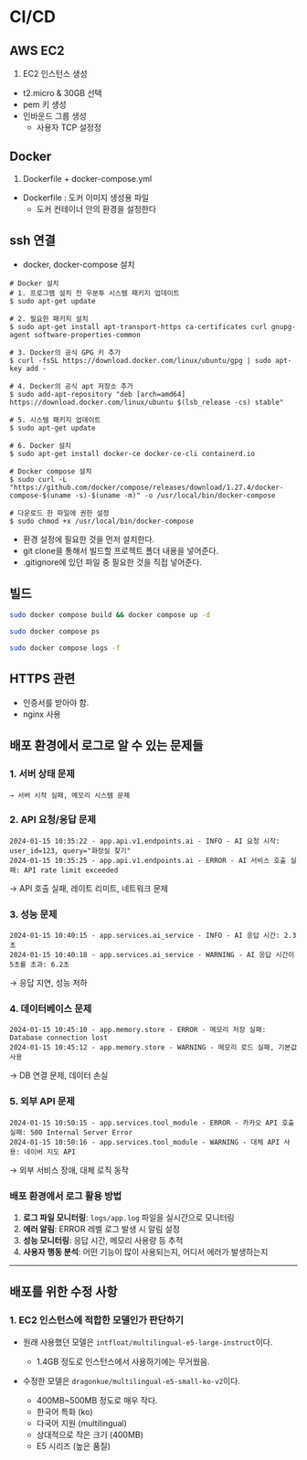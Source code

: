 # CI/CD

## AWS EC2

1. EC2 인스턴스 생성

- t2.micro & 30GB 선택
- pem 키 생성
- 인바운드 그룹 생성
    - 사용자 TCP 설정정

## Docker

1. Dockerfile + docker-compose.yml

- Dockerfile : 도커 이미지 생성용 파일
    - 도커 컨테이너 안의 환경을 설정한다

## ssh 연결

- docker, docker-compose 설치

```
# Docker 설치
# 1. 프로그램 설치 전 우분투 시스템 패키지 업데이트
$ sudo apt-get update
 
# 2. 필요한 패키지 설치
$ sudo apt-get install apt-transport-https ca-certificates curl gnupg-agent software-properties-common
 
# 3. Docker의 공식 GPG 키 추가
$ curl -fsSL https://download.docker.com/linux/ubuntu/gpg | sudo apt-key add -
 
# 4. Docker의 공식 apt 저장소 추가
$ sudo add-apt-repository "deb [arch=amd64] https://download.docker.com/linux/ubuntu $(lsb_release -cs) stable"

# 5. 시스템 패키지 업데이트
$ sudo apt-get update
 
# 6. Docker 설치
$ sudo apt-get install docker-ce docker-ce-cli containerd.io

# Docker compose 설치
$ sudo curl -L "https://github.com/docker/compose/releases/download/1.27.4/docker-compose-$(uname -s)-$(uname -m)" -o /usr/local/bin/docker-compose

# 다운로드 한 파일에 권한 설정
$ sudo chmod +x /usr/local/bin/docker-compose
```

- 환경 설정에 필요한 것을 먼저 설치한다.
- git clone을 통해서 빌드할 프로젝트 폴더 내용을 넣어준다.
- .gitignore에 있던 파일 중 필요한 것을 직접 넣어준다.

## 빌드

```bash
sudo docker compose build && docker compose up -d

sudo docker compose ps

sudo docker compose logs -f
```

## HTTPS 관련

- 인증서를 받아야 함.
- nginx 사용

## 배포 환경에서 로그로 알 수 있는 문제들

### 1. **서버 상태 문제**
```
→ 서버 시작 실패, 메모리 시스템 문제
```

### 2. **API 요청/응답 문제**
```
2024-01-15 10:35:22 - app.api.v1.endpoints.ai - INFO - AI 요청 시작: user_id=123, query="화장실 찾기"
2024-01-15 10:35:25 - app.api.v1.endpoints.ai - ERROR - AI 서비스 호출 실패: API rate limit exceeded
```
→ API 호출 실패, 레이트 리미트, 네트워크 문제

### 3. **성능 문제**
```
2024-01-15 10:40:15 - app.services.ai_service - INFO - AI 응답 시간: 2.3초
2024-01-15 10:40:18 - app.services.ai_service - WARNING - AI 응답 시간이 5초를 초과: 6.2초
```
→ 응답 지연, 성능 저하

### 4. **데이터베이스 문제**
```
2024-01-15 10:45:10 - app.memory.store - ERROR - 메모리 저장 실패: Database connection lost
2024-01-15 10:45:12 - app.memory.store - WARNING - 메모리 로드 실패, 기본값 사용
```
→ DB 연결 문제, 데이터 손실

### 5. **외부 API 문제**
```
2024-01-15 10:50:15 - app.services.tool_module - ERROR - 카카오 API 호출 실패: 500 Internal Server Error
2024-01-15 10:50:16 - app.services.tool_module - WARNING - 대체 API 사용: 네이버 지도 API
```
→ 외부 서비스 장애, 대체 로직 동작

### 배포 환경에서 로그 활용 방법

1. **로그 파일 모니터링**: `logs/app.log` 파일을 실시간으로 모니터링
2. **에러 알림**: ERROR 레벨 로그 발생 시 알림 설정
3. **성능 모니터링**: 응답 시간, 메모리 사용량 등 추적
4. **사용자 행동 분석**: 어떤 기능이 많이 사용되는지, 어디서 에러가 발생하는지

---

## 배포를 위한 수정 사항

### 1\. EC2 인스턴스에 적합한 모델인가 판단하기

- 원래 사용했던 모델은 `intfloat/multilingual-e5-large-instruct`이다.
    - 1.4GB 정도로 인스턴스에서 사용하기에는 무거웠음.

- 수정한 모델은 `dragonkue/multilingual-e5-small-ko-v2`이다.
    - 400MB~500MB 정도로 매우 작다.
    - 한국어 특화 (ko)
    - 다국어 지원 (multilingual)
    - 상대적으로 작은 크기 (400MB)
    - E5 시리즈 (높은 품질)